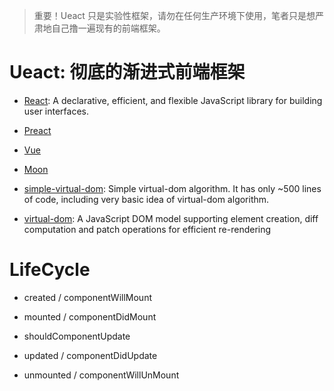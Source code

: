 
> 重要！Ueact 只是实验性框架，请勿在任何生产环境下使用，笔者只是想严肃地自己撸一遍现有的前端框架。

# Ueact: 彻底的渐进式前端框架

- [React](https://github.com/facebook/react): A declarative, efficient, and flexible JavaScript library for building user interfaces.
- [Preact](https://github.com/developit/preact)
- [Vue](https://github.com/vuejs/vue)
- [Moon]()

- [simple-virtual-dom](https://github.com/livoras/simple-virtual-dom): Simple virtual-dom algorithm. It has only ~500 lines of code, including very basic idea of virtual-dom algorithm.
- [virtual-dom](https://github.com/Matt-Esch/virtual-dom): A JavaScript DOM model supporting element creation, diff computation and patch operations for efficient re-rendering

# LifeCycle

- created / componentWillMount

- mounted / componentDidMount

- shouldComponentUpdate

- updated / componentDidUpdate

- unmounted / componentWillUnMount